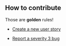## How to contribute


Those are **golden** rules!


* [Create a new user story](../../../issues/new?title=Name%20of%20the%20new%20user%20story&labels[]=help%20wanted)


* [Report a severity 3 bug](../../../issues/new?title=Short%20description%20of%20the%20bug&labels=duplicate)
 
 

